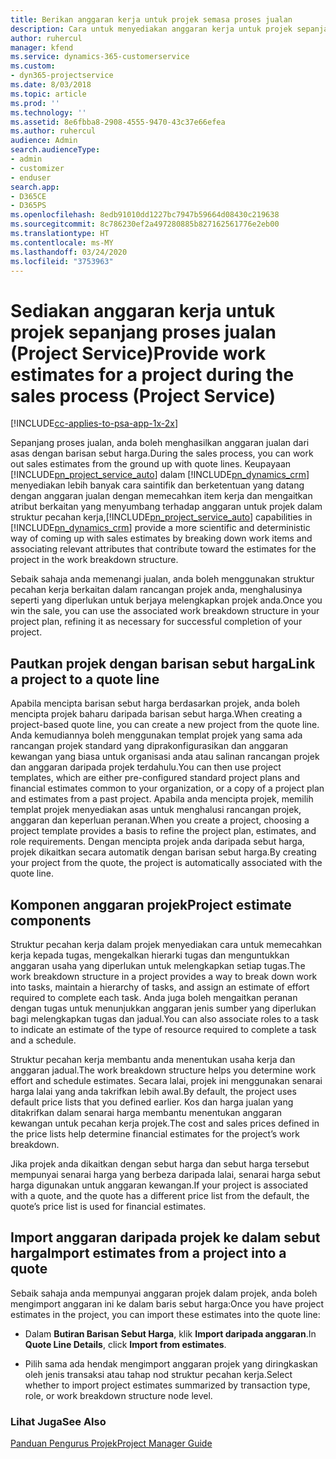 ```yaml
---
title: Berikan anggaran kerja untuk projek semasa proses jualan
description: Cara untuk menyediakan anggaran kerja untuk projek sepanjang proses jualan dalam Project Service
author: ruhercul
manager: kfend
ms.service: dynamics-365-customerservice
ms.custom:
- dyn365-projectservice
ms.date: 8/03/2018
ms.topic: article
ms.prod: ''
ms.technology: ''
ms.assetid: 8e6fbba8-2908-4555-9470-43c37e66efea
ms.author: ruhercul
audience: Admin
search.audienceType:
- admin
- customizer
- enduser
search.app:
- D365CE
- D365PS
ms.openlocfilehash: 8edb91010dd1227bc7947b59664d08430c219638
ms.sourcegitcommit: 8c786230ef2a497280885b827162561776e2eb00
ms.translationtype: HT
ms.contentlocale: ms-MY
ms.lasthandoff: 03/24/2020
ms.locfileid: "3753963"
---
```

# <a name="provide-work-estimates-for-a-project-during-the-sales-process-project-service"></a><span data-ttu-id="dcb2c-103">Sediakan anggaran kerja untuk projek sepanjang proses jualan (Project Service)</span><span class="sxs-lookup"><span data-stu-id="dcb2c-103">Provide work estimates for a project during the sales process (Project Service)</span></span>

[!INCLUDE[cc-applies-to-psa-app-1x-2x](../includes/cc-applies-to-psa-app-1x-2x.md)]

<span data-ttu-id="dcb2c-104">Sepanjang proses jualan, anda boleh menghasilkan anggaran jualan dari asas dengan barisan sebut harga.</span><span class="sxs-lookup"><span data-stu-id="dcb2c-104">During the sales process, you can work out sales estimates from the ground up with quote lines.</span></span> <span data-ttu-id="dcb2c-105">Keupayaan [!INCLUDE[pn_project_service_auto](../includes/pn-project-service-auto.md)] dalam [!INCLUDE[pn_dynamics_crm](../includes/pn-dynamics-crm.md)] menyediakan lebih banyak cara saintifik dan berketentuan yang datang dengan anggaran jualan dengan memecahkan item kerja dan mengaitkan atribut berkaitan yang menyumbang terhadap anggaran untuk projek dalam struktur pecahan kerja,</span><span class="sxs-lookup"><span data-stu-id="dcb2c-105">[!INCLUDE[pn_project_service_auto](../includes/pn-project-service-auto.md)] capabilities in [!INCLUDE[pn_dynamics_crm](../includes/pn-dynamics-crm.md)] provide a more scientific and deterministic way of coming up with sales estimates by breaking down work items and associating relevant attributes that contribute toward the estimates for the project in the work breakdown structure.</span></span>  
  
 <span data-ttu-id="dcb2c-106">Sebaik sahaja anda memenangi jualan, anda boleh menggunakan struktur pecahan kerja berkaitan dalam rancangan projek anda, menghalusinya seperti yang diperlukan untuk berjaya melengkapkan projek anda.</span><span class="sxs-lookup"><span data-stu-id="dcb2c-106">Once you win the sale, you can use the associated work breakdown structure in your project plan, refining it as necessary for successful completion of your project.</span></span>  
  
## <a name="link-a-project-to-a-quote-line"></a><span data-ttu-id="dcb2c-107">Pautkan projek dengan barisan sebut harga</span><span class="sxs-lookup"><span data-stu-id="dcb2c-107">Link a project to a quote line</span></span>  
 <span data-ttu-id="dcb2c-108">Apabila mencipta barisan sebut harga berdasarkan projek, anda boleh mencipta projek baharu daripada barisan sebut harga.</span><span class="sxs-lookup"><span data-stu-id="dcb2c-108">When creating a project-based quote line, you can create a new project from the quote line.</span></span> <span data-ttu-id="dcb2c-109">Anda kemudiannya boleh menggunakan templat projek yang sama ada rancangan projek standard yang diprakonfigurasikan dan anggaran kewangan yang biasa untuk organisasi anda atau salinan rancangan projek dan anggaran daripada projek terdahulu.</span><span class="sxs-lookup"><span data-stu-id="dcb2c-109">You can then use project templates, which are either pre-configured standard project plans and financial estimates common to your organization, or a copy of a project plan and estimates from a past project.</span></span> <span data-ttu-id="dcb2c-110">Apabila anda mencipta projek, memilih templat projek menyediakan asas untuk menghalusi rancangan projek, anggaran dan keperluan peranan.</span><span class="sxs-lookup"><span data-stu-id="dcb2c-110">When you create a project, choosing a project template provides a basis to refine the project plan, estimates, and role requirements.</span></span> <span data-ttu-id="dcb2c-111">Dengan mencipta projek anda daripada sebut harga, projek dikaitkan secara automatik dengan barisan sebut harga.</span><span class="sxs-lookup"><span data-stu-id="dcb2c-111">By creating your project from the quote, the project is automatically associated with the quote line.</span></span>  
  
## <a name="project-estimate-components"></a><span data-ttu-id="dcb2c-112">Komponen anggaran projek</span><span class="sxs-lookup"><span data-stu-id="dcb2c-112">Project estimate components</span></span>  
 <span data-ttu-id="dcb2c-113">Struktur pecahan kerja dalam projek menyediakan cara untuk memecahkan kerja kepada tugas, mengekalkan hierarki tugas dan menguntukkan anggaran usaha yang diperlukan untuk melengkapkan setiap tugas.</span><span class="sxs-lookup"><span data-stu-id="dcb2c-113">The work breakdown structure in a project provides a way to break down work into tasks, maintain a hierarchy of tasks, and assign an estimate of effort required to complete each task.</span></span> <span data-ttu-id="dcb2c-114">Anda juga boleh mengaitkan peranan dengan tugas untuk menunjukkan anggaran jenis sumber yang diperlukan bagi melengkapkan tugas dan jadual.</span><span class="sxs-lookup"><span data-stu-id="dcb2c-114">You can also associate roles to a task to indicate an estimate of the type of resource required to complete a task and a schedule.</span></span>  
  
 <span data-ttu-id="dcb2c-115">Struktur pecahan kerja membantu anda menentukan usaha kerja dan anggaran jadual.</span><span class="sxs-lookup"><span data-stu-id="dcb2c-115">The work breakdown structure helps you determine work effort and schedule estimates.</span></span> <span data-ttu-id="dcb2c-116">Secara lalai, projek ini menggunakan senarai harga lalai yang anda takrifkan lebih awal.</span><span class="sxs-lookup"><span data-stu-id="dcb2c-116">By default, the project uses default price lists that you defined earlier.</span></span> <span data-ttu-id="dcb2c-117">Kos dan harga jualan yang ditakrifkan dalam senarai harga membantu menentukan anggaran kewangan untuk pecahan kerja projek.</span><span class="sxs-lookup"><span data-stu-id="dcb2c-117">The cost and sales prices defined in the price lists help determine financial estimates for the project’s work breakdown.</span></span>  
  
 <span data-ttu-id="dcb2c-118">Jika projek anda dikaitkan dengan sebut harga dan sebut harga tersebut mempunyai senarai harga yang berbeza daripada lalai, senarai harga sebut harga digunakan untuk anggaran kewangan.</span><span class="sxs-lookup"><span data-stu-id="dcb2c-118">If your project is associated with a quote, and the quote has a different price list from the default, the quote’s price list is used for financial estimates.</span></span>  
  
## <a name="import-estimates-from-a-project-into-a-quote"></a><span data-ttu-id="dcb2c-119">Import anggaran daripada projek ke dalam sebut harga</span><span class="sxs-lookup"><span data-stu-id="dcb2c-119">Import estimates from a project into a quote</span></span>  
 <span data-ttu-id="dcb2c-120">Sebaik sahaja anda mempunyai anggaran projek dalam projek, anda boleh mengimport anggaran ini ke dalam baris sebut harga:</span><span class="sxs-lookup"><span data-stu-id="dcb2c-120">Once you have project estimates in the project, you can import these estimates into the quote line:</span></span>  
  
-   <span data-ttu-id="dcb2c-121">Dalam **Butiran Barisan Sebut Harga**, klik **Import daripada anggaran**.</span><span class="sxs-lookup"><span data-stu-id="dcb2c-121">In **Quote Line Details**, click **Import from estimates**.</span></span> 

-   <span data-ttu-id="dcb2c-122">Pilih sama ada hendak mengimport anggaran projek yang diringkaskan oleh jenis transaksi atau tahap nod struktur pecahan kerja.</span><span class="sxs-lookup"><span data-stu-id="dcb2c-122">Select whether to import project estimates summarized by transaction type, role, or work breakdown structure node level.</span></span>  
  
### <a name="see-also"></a><span data-ttu-id="dcb2c-123">Lihat Juga</span><span class="sxs-lookup"><span data-stu-id="dcb2c-123">See Also</span></span>  
 [<span data-ttu-id="dcb2c-124">Panduan Pengurus Projek</span><span class="sxs-lookup"><span data-stu-id="dcb2c-124">Project Manager Guide</span></span>](../project-service/project-manager-guide.md)
